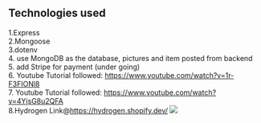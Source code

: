 <!-- GETTING STARTED -->

## Technologies used

1.Express\
2.Mongoose\
3.dotenv \
4. use MongoDB as the database, pictures and item posted from backend \
5. add Stripe for payment (under going) \
6. Youtube Tutorial followed: https://www.youtube.com/watch?v=1r-F3FIONl8 \
7. Youtube Tutorial followed: https://www.youtube.com/watch?v=4YjsG8u2QFA \
8.Hydrogen Link@https://hydrogen.shopify.dev/
<img src="https://media.giphy.com/media/qLHzYjlA2FW8g/giphy.gif" />
